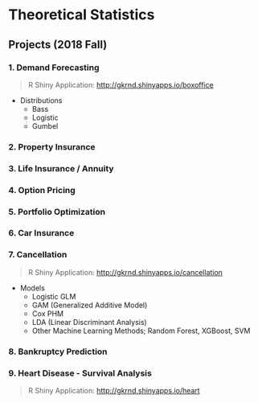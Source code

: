 ﻿# Theoretical Statistics

## Projects (2018 Fall)
### 1. Demand Forecasting
> R Shiny Application:   http://gkrnd.shinyapps.io/boxoffice  
- Distributions
	- Bass
	- Logistic 
	- Gumbel

### 2. Property Insurance
### 3. Life Insurance / Annuity
### 4. Option Pricing
### 5. Portfolio Optimization
### 6. Car Insurance
### 7. Cancellation
> R Shiny Application:   http://gkrnd.shinyapps.io/cancellation
- Models
	- Logistic GLM
	- GAM (Generalized Additive Model)
	- Cox PHM
	- LDA (Linear Discriminant Analysis)
	- Other Machine Learning Methods; Random Forest, XGBoost, SVM 

### 8. Bankruptcy Prediction

### 9. Heart Disease - Survival Analysis 
> R Shiny Application:   http://gkrnd.shinyapps.io/heart
